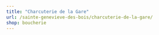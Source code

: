 ```yaml
---
title: "Charcuterie de la Gare"
url: /sainte-genevieve-des-bois/charcuterie-de-la-gare/
shop: boucherie
---
```

